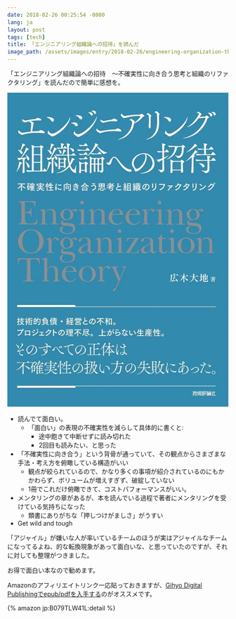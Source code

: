 ```yaml
---
date: 2018-02-26 00:25:54 -0800
lang: ja
layout: post
tags: [tech]
title: 「エンジニアリング組織論への招待」を読んだ
image_path: /assets/images/entry/2018-02-26/engineering-organization-theory.jpg
---
```

「エンジニアリング組織論への招待　～不確実性に向き合う思考と組織のリファクタリング」を読んだので簡単に感想を。

![エンジニアリング組織論への招待　～不確実性に向き合う思考と組織のリファクタリング](/assets/images/entry/2018-02-26/engineering-organization-theory.jpg)

- 読んでて面白い。
    - 「面白い」の表現の不確実性を減らして具体的に書くと:
        - 途中飽きて中断せずに読み切れた
        - 2回目も読みたい、と思った
- 「不確実性に向き合う」という背骨が通っていて、その観点からさまざまな手法・考え方を俯瞰している構造がいい
    - 観点が絞られているので、かなり多くの事項が紹介されているのにもかかわらず、ボリュームが増えすぎず、破綻していない
    - 1冊でこれだけ俯瞰できて、コストパフォーマンスがいい。
- メンタリングの章があるが、本を読んでいる過程で著者にメンタリングを受けている気持ちになった
    - 類書にありがちな「押しつけがましさ」がうすい
- Get wild and tough

「アジャイル」が嫌いな人が率いているチームのほうが実はアジャイルなチームになってるよね、的な転換現象があって面白いな、と思っていたのですが、それに対しても整理がつきました。

お得で面白い本なので勧めます。

Amazonのアフィリエイトリンク一応貼っておきますが、[Gihyo Digital Publishingでepub/pdfを入手する](https://gihyo.jp/dp/ebook/2018/978-4-7741-9663-3)のがオススメです。

{% amazon jp:B079TLW41L:detail %}
